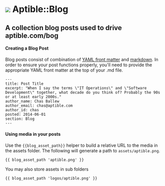 # ![](https://raw.github.com/aptible/straptible/master/lib/straptible/rails/templates/public.api/icon-60px.png) Aptible::Blog

## A collection blog posts used to drive aptible.com/bog

#### Creating a Blog Post

Blog posts consist of combination of [YAML front matter](http://jekyllrb.com/docs/frontmatter/) and [markdown](https://daringfireball.net/projects/markdown/basics).  In order to ensure your post functions properly, you'll need to provide the appropriate YAML front matter at the top of your .md file.

````
---
title: Post Title
excerpt: "When I say the terms \"IT Operations\" and \"Software Development\" together, what decade do you think of? Probably the 90s or at least early 2000s."
author_name: Chas Ballew
author_email: chas@aptible.com
author_id: chas
posted: 2014-06-01
section: Blog
---
````


#### Using media in your posts

Use the `{{blog_asset_path}}` helper to build a relative URL to the media in the assets folder. The following will generate a path to `assets/aptible.png`.

````
{{ blog_asset_path 'aptible.png' }}
````

You may also store assets in sub folders

````
{{ blog_asset_path 'logos/aptible.png' }}
````